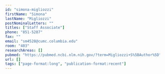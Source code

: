 ```yaml
---
id: "simona-migliozzi"
firstName: "Simona"
lastName: "Migliozzi"
postNominalLetters: ""
titles: ["Staff Associate"]
phone: "851-5287"
fax: ""
email: "sm4528@cumc.columbia.edu"
room: "403"
researchAreas: []
pubmed: "https://pubmed.ncbi.nlm.nih.gov/?term=Migliozzi+S%5BAuthor%5D"
url: []
tags: ["page-format:long", "publication-format:recent"]
---
```

